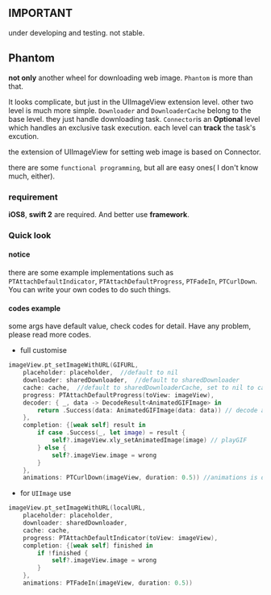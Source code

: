 ## IMPORTANT

under developing and testing. not stable.

## Phantom ##

**not only** another wheel for downloading web image. `Phantom` is more than that.

It looks complicate, but just in the UIImageView extension level. other two level is much more simple.
`Downloader` and `DownloaderCache` belong to the base level. they just handle downloading task. `Connector`is an **Optional** level which handles an exclusive task execution. 
each level can **track** the task's excution.

the extension of UIImageView for setting web image is based on Connector.

there are some `functional programming`, but all are easy ones( I don't know much, either).

### requirement ###

**iOS8**, **swift 2** are required. And better use **framework**.

### Quick look ###

#### notice
there are some example implementations such as `PTAttachDefaultIndicator`, `PTAttachDefaultProgress`, `PTFadeIn`, `PTCurlDown`. You can write your own codes to do such things.

#### codes example

some args have default value, check codes for detail.
Have any problem, please read more codes.

* full customise
```swift
imageView.pt_setImageWithURL(GIFURL, 
    placeholder: placeholder,  //default to nil
    downloader: sharedDownloader,  //default to sharedDownloader
    cache: cache,  //default to sharedDownloaderCache, set to nil to cancel cache.
    progress: PTAttachDefaultProgress(toView: imageView),
    decoder: { _, data -> DecodeResult<AnimatedGIFImage> in
        return .Success(data: AnimatedGIFImage(data: data)) // decode as AnimatedGIFImage
    },
    completion: {[weak self] result in
        if case .Success(_, let image) = result {
            self?.imageView.xly_setAnimatedImage(image) // playGIF
        } else {
            self?.imageView.image = wrong
        }
    },
    animations: PTCurlDown(imageView, duration: 0.5)) //animations is default to nil

```

* for `UIImage` use
```swift
imageView.pt_setImageWithURL(localURL, 
    placeholder: placeholder,
    downloader: sharedDownloader,
    cache: cache,
    progress: PTAttachDefaultIndicator(toView: imageView),
    completion: {[weak self] finished in
        if !finished { 
            self?.imageView.image = wrong 
        }
    },
    animations: PTFadeIn(imageView, duration: 0.5))

```
